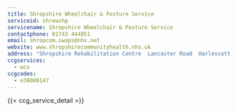 ```yaml
---
title: Shropshire Wheelchair & Posture Service
serviceid: shrewshp
servicename: Shropshire Wheelchair & Posture Service
contactphone: 01743 444051
email: shropcom.swaps@nhs.net
website: www.shropshirecommunityhealth.nhs.uk
address: "Shropshire Rehabilitation Centre  Lancaster Road  Harlescott  Shrewsbury  Shropshire SY1 3NJ"
ccgservices:
  - wcs
ccgcodes:
  - e38000147
---
```


{{< ccg_service_detail >}}
